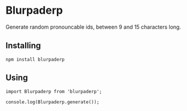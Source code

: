# Blurpaderp

Generate random pronouncable ids, between 9 and 15 characters long.

## Installing
`npm install blurpaderp`

## Using
```
import Blurpaderp from 'blurpaderp';

console.log(Blurpaderp.generate());
```